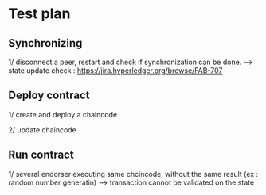 # Test plan

## Synchronizing

1/ disconnect a peer, restart and check if synchronization can be done.
--> state update
check : https://jira.hyperledger.org/browse/FAB-707


## Deploy contract

1/ create and deploy a chaincode

2/ update chaincode

## Run contract

1/ several endorser executing same chcincode, without the same result (ex : random number generatin)
--> transaction cannot be validated on the state

